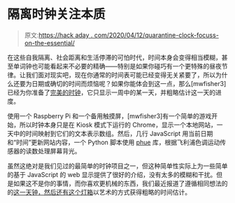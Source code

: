 # 隔离时钟关注本质

> 原文:[https://hack aday . com/2020/04/12/quarantine-clock-focuss-on-the-essential/](https://hackaday.com/2020/04/12/quarantine-clock-focuses-on-the-essential/)

在这些自我隔离、社会距离和生活停滞的可怕时代，时间本身会变得相当模糊，甚至单词钟也可能看起来不必要的精确——特别是如果你碰巧有一个更特殊的昼夜节律。让我们面对现实吧，现在你通常的时间表可能已经变得无关紧要了，所以为什么还要为日期或确切的时间而烦恼呢？如果你能体会到这一点，那么[mwfisher3]已经为你准备了[完美的时钟](https://github.com/mwfisher3/QuarantineClock)，它只显示一周中的某一天，并粗略估计这一天的进度。

使用一个 Raspberry Pi 和一个备用触摸屏，[mwfisher3]有一个简单的游戏开始，所以时钟本身只是在 Kiosk 模式下运行的 Chrome，显示一个本地网站，一天中的时间映射到它们的文本表示数组。然后，几行 JavaScript 用当前日期和“时间”更新网站内容，一个 Python 脚本使用 [phue](https://github.com/studioimaginaire/phue) 库，根据飞利浦色调运动传感器的读数处理屏幕背光。

虽然这绝对是我们见过的最简单的时钟项目之一，但这种简单性实际上为一些简单的基于 JavaScript 的 web 显示提供了很好的介绍，没有太多的模糊和干扰。但是如果这不是你的事情，而你喜欢更机械的东西，我们最近报道了遵循相同想法的的[这一天钟，然后还有](https://hackaday.com/2020/04/08/what-day-is-it/)[这个灯箱](https://hackaday.com/2018/10/19/decorative-light-box-lets-you-guess-the-time/)以艺术的方式获得粗略的时间估计。